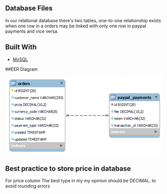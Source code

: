Database Files
---
In our relational database there's two tables, one-to-one relationship exists when one row in a orders may be linked with only one row in paypal payments and vice versa.

## Built With
* [MySQL](https://www.mysql.com/)

##EER Diagram
<p align="center">
  <img src="EER Diagram.png"/>
</p>

Best practice to store price in database
---
For price column The best type in my my opinion should be DECIMAL. to avoid rounding errors
